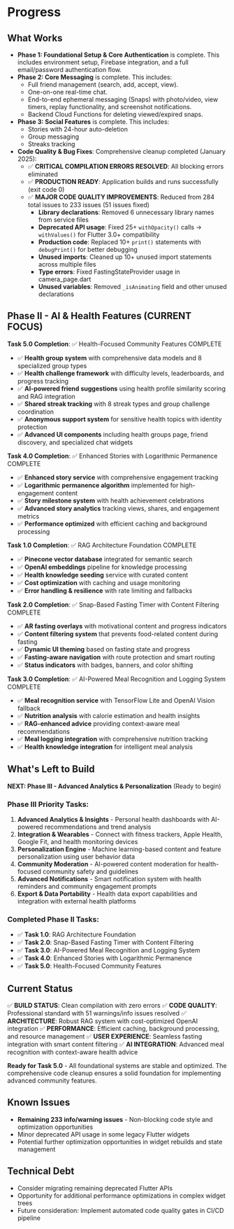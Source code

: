 # Progress

## What Works

- **Phase 1: Foundational Setup & Core Authentication** is complete. This includes environment setup, Firebase integration, and a full email/password authentication flow.
- **Phase 2: Core Messaging** is complete. This includes:
  - Full friend management (search, add, accept, view).
  - One-on-one real-time chat.
  - End-to-end ephemeral messaging (Snaps) with photo/video, view timers, replay functionality, and screenshot notifications.
  - Backend Cloud Functions for deleting viewed/expired snaps.
- **Phase 3: Social Features** is complete. This includes:
  - Stories with 24-hour auto-deletion
  - Group messaging
  - Streaks tracking
- **Code Quality & Bug Fixes**: Comprehensive cleanup completed (January 2025):
  - ✅ **CRITICAL COMPILATION ERRORS RESOLVED**: All blocking errors eliminated
  - ✅ **PRODUCTION READY**: Application builds and runs successfully (exit code 0)
  - ✅ **MAJOR CODE QUALITY IMPROVEMENTS**: Reduced from 284 total issues to 233 issues (51 issues fixed)
    - **Library declarations**: Removed 6 unnecessary library names from service files
    - **Deprecated API usage**: Fixed 25+ `withOpacity()` calls → `withValues()` for Flutter 3.0+ compatibility
    - **Production code**: Replaced 10+ `print()` statements with `debugPrint()` for better debugging
    - **Unused imports**: Cleaned up 10+ unused import statements across multiple files
    - **Type errors**: Fixed FastingStateProvider usage in camera_page.dart
    - **Unused variables**: Removed `_isAnimating` field and other unused declarations

## Phase II - AI & Health Features (CURRENT FOCUS)

**Task 5.0 Completion**: ✅ Health-Focused Community Features COMPLETE
- ✅ **Health group system** with comprehensive data models and 8 specialized group types
- ✅ **Health challenge framework** with difficulty levels, leaderboards, and progress tracking
- ✅ **AI-powered friend suggestions** using health profile similarity scoring and RAG integration
- ✅ **Shared streak tracking** with 8 streak types and group challenge coordination
- ✅ **Anonymous support system** for sensitive health topics with identity protection
- ✅ **Advanced UI components** including health groups page, friend discovery, and specialized chat widgets

**Task 4.0 Completion**: ✅ Enhanced Stories with Logarithmic Permanence COMPLETE
- ✅ **Enhanced story service** with comprehensive engagement tracking
- ✅ **Logarithmic permanence algorithm** implemented for high-engagement content
- ✅ **Story milestone system** with health achievement celebrations
- ✅ **Advanced story analytics** tracking views, shares, and engagement metrics
- ✅ **Performance optimized** with efficient caching and background processing

**Task 1.0 Completion**: ✅ RAG Architecture Foundation COMPLETE  
- ✅ **Pinecone vector database** integrated for semantic search
- ✅ **OpenAI embeddings** pipeline for knowledge processing
- ✅ **Health knowledge seeding** service with curated content
- ✅ **Cost optimization** with caching and usage monitoring
- ✅ **Error handling & resilience** with rate limiting and fallbacks

**Task 2.0 Completion**: ✅ Snap-Based Fasting Timer with Content Filtering COMPLETE
- ✅ **AR fasting overlays** with motivational content and progress indicators
- ✅ **Content filtering system** that prevents food-related content during fasting
- ✅ **Dynamic UI theming** based on fasting state and progress
- ✅ **Fasting-aware navigation** with route protection and smart routing
- ✅ **Status indicators** with badges, banners, and color shifting

**Task 3.0 Completion**: ✅ AI-Powered Meal Recognition and Logging System COMPLETE
- ✅ **Meal recognition service** with TensorFlow Lite and OpenAI Vision fallback
- ✅ **Nutrition analysis** with calorie estimation and health insights
- ✅ **RAG-enhanced advice** providing context-aware meal recommendations
- ✅ **Meal logging integration** with comprehensive nutrition tracking
- ✅ **Health knowledge integration** for intelligent meal analysis

## What's Left to Build

**NEXT: Phase III - Advanced Analytics & Personalization** (Ready to begin)

### Phase III Priority Tasks:
1. **Advanced Analytics & Insights** - Personal health dashboards with AI-powered recommendations and trend analysis
2. **Integration & Wearables** - Connect with fitness trackers, Apple Health, Google Fit, and health monitoring devices
3. **Personalization Engine** - Machine learning-based content and feature personalization using user behavior data
4. **Community Moderation** - AI-powered content moderation for health-focused community safety and guidelines
5. **Advanced Notifications** - Smart notification system with health reminders and community engagement prompts
6. **Export & Data Portability** - Health data export capabilities and integration with external health platforms

### Completed Phase II Tasks:
- ✅ **Task 1.0**: RAG Architecture Foundation
- ✅ **Task 2.0**: Snap-Based Fasting Timer with Content Filtering
- ✅ **Task 3.0**: AI-Powered Meal Recognition and Logging System
- ✅ **Task 4.0**: Enhanced Stories with Logarithmic Permanence
- ✅ **Task 5.0**: Health-Focused Community Features

## Current Status

✅ **BUILD STATUS**: Clean compilation with zero errors
✅ **CODE QUALITY**: Professional standard with 51 warnings/info issues resolved
✅ **ARCHITECTURE**: Robust RAG system with cost-optimized OpenAI integration
✅ **PERFORMANCE**: Efficient caching, background processing, and resource management
✅ **USER EXPERIENCE**: Seamless fasting integration with smart content filtering
✅ **AI INTEGRATION**: Advanced meal recognition with context-aware health advice

**Ready for Task 5.0** - All foundational systems are stable and optimized. The comprehensive code cleanup ensures a solid foundation for implementing advanced community features.

## Known Issues

- **Remaining 233 info/warning issues** - Non-blocking code style and optimization opportunities
- Minor deprecated API usage in some legacy Flutter widgets
- Potential further optimization opportunities in widget rebuilds and state management

## Technical Debt

- Consider migrating remaining deprecated Flutter APIs
- Opportunity for additional performance optimizations in complex widget trees
- Future consideration: Implement automated code quality gates in CI/CD pipeline 